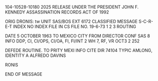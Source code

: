 104-10528-10180 2025 RELEASE UNDER THE PRESIDENT JOHN F. KENNEDY ASSASSINATION RECORDS ACT OF 1992

ORIG DRONIS: tw
UNIT SAS/BOS
EXT 6172
CLASSIFIED MESSAGE
S-C-R-E-T
INDEX
NO INDEX
FILE IN CS FILE NO. 19-6-73
1
2
3
ROUTING

DATE 5 OCTOBER 1963
TO MEXICO CITY
FROM DIRECTOR
CONF SAS 8
INFO DDP, CI, CI/OPS, CI/OA, FI, FI/INT 2 WH 7, RF, VR
OCT3 2 252

DEFEDE
ROUTINE.
TO PRITY MEXI
INFO
CITE DIR 74104
TYPIC AMLONG,
IDENTITY A ALFREDO DAVINS

RONIS

END OF MESSAGE
